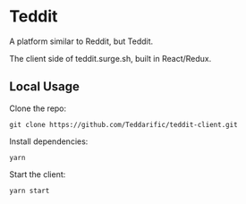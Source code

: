# Teddit

A platform similar to Reddit, but Teddit.

The client side of teddit.surge.sh, built in React/Redux.

## Local Usage

Clone the repo:
```
git clone https://github.com/Teddarific/teddit-client.git
```

Install dependencies:
```
yarn
```

Start the client:
```
yarn start
```
